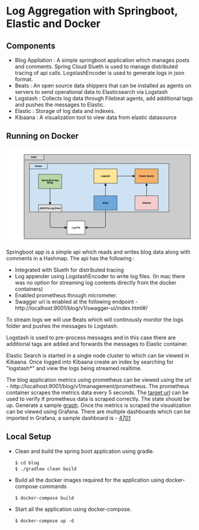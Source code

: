 # Log Aggregation with Springboot, Elastic and Docker

## Components
- Blog Appliation : A simple springboot application which manages posts and comments. Spring Cloud Slueth is used to manage distributed tracing of api calls. LogstashEncoder is used to generate logs in json format.
- Beats : An open source data shippers that can be installed as agents on servers to send operational data to Elasticsearch via Logstash
- Logstash : Collects log data through Filebeat agents, add additional tags and pushes the messages to Elastic.
- Elastic : Storage of log data and indexes.
- Kibaana : A visualization tool to view data from elastic datasource

## Running on Docker
![SpringbootDocker](SpringbootELK.png)

Springboot app is a simple api which reads and writes blog data along with comments in a Hashmap. The api has the following :
-  Integrated with Slueth for distributed tracing
-  Log appender using LogstashEncoder to write log files. (In mac there was no option for streaming log contents directly from the docker containers)
-  Enabled prometheus through micrometer.
-  Swagger url is enabled at the following endpoint - http://localhost:9001/blog/v1/swagger-ui/index.html#/

To stream logs we will use Beats which will continously monitor the logs folder and pushes the messages to Logstash.

Logstash is used to pre-process messages and in this case there are additional tags are added and forwards the messages to Elastic container.

Elastic Search is started in a single node cluster to which can be viewed in Kibaana. Once logged into Kibaana create an index by searching for "logstash*" and view the logs being streamed realtime.

The blog application metrics using prometheus can be viewed using the url - http://localhost:9001/blog/v1/management/prometheus. The prometheus container scrapes the metrics data every 5 seconds. The [target url](http://localhost:9090/targets)  can be used to verify if prometheus data is scraped correctly. The state should be up. Generate a sample [graph](http://localhost:9090/graph?g0.range_input=1h&g0.expr=jvm_memory_max_bytes&g0.tab=0). Once the metrics is scraped the visualization can be viewed using Grafana. There are multiple dashboards which can be imported in Grafana, a sample dashboard is - [4701](https://grafana.com/grafana/dashboards/4701)



## Local Setup
- Clean and build the spring boot application using gradle.
  ```
  $ cd blog
  $ ./gradlew clean build
  ```
- Build all the docker images required for the application using docker-compose commands
  ```
  $ docker-compose build
  ```
- Start all the application using docker-compose.
  ```
  $ docker-compose up -d
  ```
